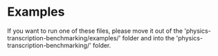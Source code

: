 # Examples

If you want to run one of these files, please move it out of the 'physics-transcription-benchmarking/examples/' folder and into the 'physics-transcription-benchmarking/' folder. 